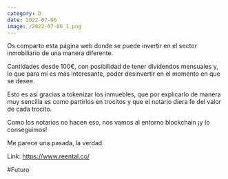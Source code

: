 ```yaml
--- 
category: D 
date: 2022-07-06 
image: /2022-07-06_1.png 
--- 
```


Os comparto esta página web donde se puede invertir en el sector inmobiliario de una manera diferente.

Cantidades desde 100€, con posibilidad de tener dividendos mensuales y, lo que para mí es más interesante, poder desinvertir en el momento en que se desee.  

Esto es así gracias a tokenizar los inmuebles, que por explicarlo de manera muy sencilla es como partirlos en trocitos y que el notario diera fe del valor de cada trocito. 

Como los notarios no hacen eso, nos vamos al entorno blockchain ¡y lo conseguimos!

Me parece una pasada, la verdad. 

Link: https://www.reental.co/

#Futuro